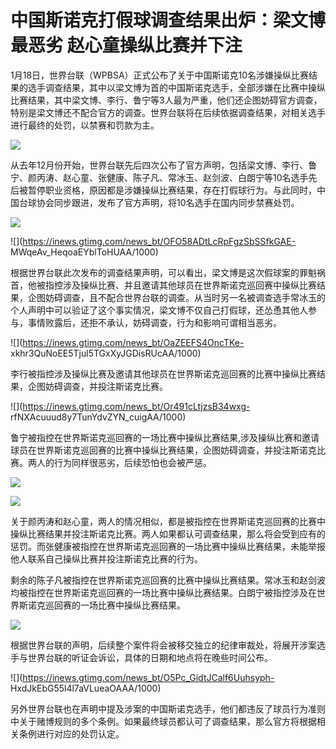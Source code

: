 # 中国斯诺克打假球调查结果出炉：梁文博最恶劣 赵心童操纵比赛并下注

1月18日，世界台联（WPBSA）正式公布了关于中国斯诺克10名涉嫌操纵比赛结果的选手调查结果，其中以梁文博为首的中国斯诺克选手，全部涉嫌在比赛中操纵比赛结果，其中梁文博、李行、鲁宁等3人最为严重，他们还企图妨碍官方调查，特别是梁文博还不配合官方的调查。世界台联将在后续依据调查结果，对相关选手进行最终的处罚，以禁赛和罚款为主。

![](https://inews.gtimg.com/news_bt/OYgSR6D5Z71gdusODyEXCH2PrmYjxY8KOKAZmTpvT3eH8AA/1000)

从去年12月份开始，世界台联先后四次公布了官方声明，包括梁文博、李行、鲁宁、颜丙涛、赵心童、张健康、陈子凡、常冰玉、赵剑波、白朗宁等10名选手先后被暂停职业资格，原因都是涉嫌操纵比赛结果，存在打假球行为。与此同时，中国台球协会同步跟进，发布了官方声明，将10名选手在国内同步禁赛处罚。

![](https://inews.gtimg.com/news_bt/OKVBSydUQBUWKx71sYBohccG8hzHMIdi_OEQ167cLGCcIAA/1000)

![](https://inews.gtimg.com/news_bt/OFO58ADtLcRpFgzSbSSfkGAE-
MWqeAv_HeqoaEYblToHUAA/1000)

根据世界台联此次发布的调查结果声明，可以看出，梁文博是这次假球案的罪魁祸首，他被指控涉及操纵比赛、并且邀请其他球员在世界斯诺克巡回赛中操纵比赛结果，企图妨碍调查，且不配合世界台联的调查。从当时另一名被调查选手常冰玉的个人声明中可以验证了这个事实情况，梁文博不仅自己打假球，还怂恿其他人参与，事情败露后，还拒不承认，妨碍调查，行为和影响可谓相当恶劣。

![](https://inews.gtimg.com/news_bt/OaZEEFS4OncTKe-
xkhr3QuNoEE5Tjul5TGxXyJGDisRUcAA/1000)

李行被指控涉及操纵比赛及邀请其他球员在世界斯诺克巡回赛的比赛中操纵比赛结果，企图妨碍调查，并投注斯诺克比赛。

![](https://inews.gtimg.com/news_bt/Or491cLtjzsB34wxg-
rfNXAcuuud8y7TunYdvZYN_cuigAA/1000)

鲁宁被指控在世界斯诺克巡回赛的一场比赛中操纵比赛结果,涉及操纵比赛和邀请球员在世界斯诺克巡回赛的比赛中操纵比赛结果，企图妨碍调查，并投注斯诺克比赛。两人的行为同样很恶劣，后续恐怕也会被严惩。

![](https://inews.gtimg.com/news_bt/OJP6kD3OxoYiMEmro9NrZbudc3gxMUQFj9FrVEh1rDxfgAA/1000)

![](https://inews.gtimg.com/news_bt/OxF7gkN05JRm0E5Rp8mWZ49_hOqgKgVk7fI4BXHW_UnMoAA/1000)

关于颜丙涛和赵心童，两人的情况相似，都是被指控在世界斯诺克巡回赛的比赛中操纵比赛结果并投注斯诺克比赛。两人如果都认可调查结果，那么将会受到应有的惩罚。而张健康被指控在世界斯诺克巡回赛的一场比赛中操纵比赛结果，未能举报他人联系自己操纵比赛并投注斯诺克比赛的行为。

剩余的陈子凡被指控在世界斯诺克巡回赛的比赛中操纵比赛结果。常冰玉和赵剑波均被指控在世界斯诺克巡回赛的一场比赛中操纵比赛结果。白朗宁被指控涉及在世界斯诺克巡回赛的一场比赛中操纵比赛结果。

![](https://inews.gtimg.com/news_bt/OmOgNpno1cLGLnsq_mqVYLcj7QUqqcDp3NJOGHvY8YYRMAA/1000)

根据世界台联的声明，后续整个案件将会被移交独立的纪律审裁处，将展开涉案选手与世界台联的听证会诉讼，具体的日期和地点将在晚些时间公布。

![](https://inews.gtimg.com/news_bt/O5Pc_GidtJCalf6Uuhsyph-
HxdJkEbG55l4l7aVLueaOAAA/1000)

另外世界台联也在声明中提及涉案的中国斯诺克选手，他们都违反了球员行为准则中关于赌博规则的多个条例。如果最终球员都认可了调查结果，那么官方将根据相关条例进行对应的处罚认定。


